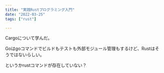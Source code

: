 ```yaml
---
title: "実践Rustプログラミング入門"
date: "2022-03-25"
tags: ["rust"]

---
```


Cargoについて学んだ。

Goはgoコマンドでビルドもテストも外部モジュール管理もするけど、Rustはそうではないらしい。

というかrustコマンドが存在していない？
